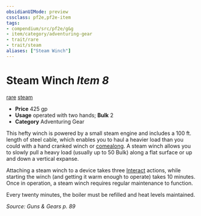 ```yaml
---
obsidianUIMode: preview
cssclass: pf2e,pf2e-item
tags:
- compendium/src/pf2e/g&g
- item/category/adventuring-gear
- trait/rare
- trait/steam
aliases: ["Steam Winch"]
---
```

# Steam Winch *Item 8*  
[rare](/rules/traits/rare.md)  [steam](/rules/traits/steam-g-g.md)  

- **Price** 425 gp
- **Usage** operated with two hands; **Bulk** 2
- **Category** Adventuring Gear

This hefty winch is powered by a small steam engine and includes a 100 ft. length of steel cable, which enables you to haul a heavier load than you could with a hand cranked winch or [comealong](/compendium/equipment/items/comealong-lopsg.md). A steam winch allows you to slowly pull a heavy load (usually up to 50 Bulk) along a flat surface or up and down a vertical expanse.

Attaching a steam winch to a device takes three [Interact](/rules/actions/interact.md) actions, while starting the winch (and getting it warm enough to operate) takes 10 minutes. Once in operation, a steam winch requires regular maintenance to function.

Every twenty minutes, the boiler must be refilled and heat levels maintained.

*Source: Guns & Gears p. 89*